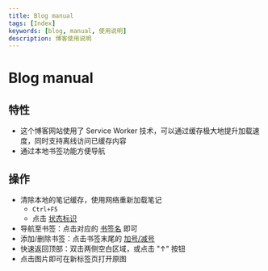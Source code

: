 ```yaml
---
title: Blog manual
tags: [Index]
keywords: [blog, manual, 使用说明]
description: 博客使用说明
---
```


# Blog manual

## 特性

- 这个博客网站使用了 Service Worker 技术，可以通过缓存极大地提升加载速度，同时支持离线访问已缓存内容
- 通过本地书签功能方便导航

## 操作

- 清除本地的笔记缓存，使用网络重新加载笔记
    - `Ctrl+F5`
    - 点击 [状态标识](@element/span#from)
- 导航至书签：点击对应的 [书签名](@element/#bookmarks>li>a) 即可
- 添加/删除书签：点击书签末尾的 [加号/减号](@element/#bookmarks>li>a.bookmark-op)
- 快速返回顶部：双击两侧空白区域，或点击 "↑" 按钮
- 点击图片即可在新标签页打开原图

